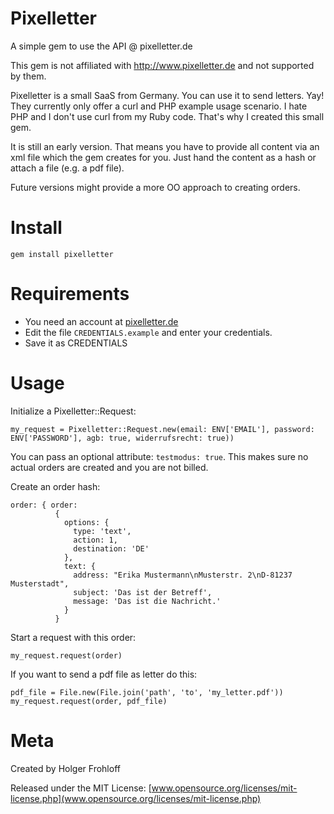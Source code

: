 Pixelletter
===========

A simple gem to use the API @ pixelletter.de

This gem is not affiliated with http://www.pixelletter.de and not supported by them.

Pixelletter is a small SaaS from Germany. You can use it to send letters. Yay!
They currently only offer a curl and PHP example usage scenario. I hate PHP and I don't use curl from my Ruby code.
That's why I created this small gem.

It is still an early version.
That means you have to provide all content via an xml file which the gem creates for you. Just hand the
content as a hash or attach a file (e.g. a pdf file).

Future versions might provide a more OO approach to creating orders.

# Install

```
gem install pixelletter
```

# Requirements

* You need an account at [pixelletter.de](http://www.pixelletter.de)
* Edit the file `CREDENTIALS.example` and enter your credentials.
* Save it as CREDENTIALS

# Usage

Initialize a Pixelletter::Request:
```
my_request = Pixelletter::Request.new(email: ENV['EMAIL'], password: ENV['PASSWORD'], agb: true, widerrufsrecht: true))
```
You can pass an optional attribute: `testmodus: true`. This makes sure no actual orders are created and you are not billed.


Create an order hash:
```
order: { order:
          {
            options: {
              type: 'text',
              action: 1,
              destination: 'DE'
            },
            text: {
              address: "Erika Mustermann\nMusterstr. 2\nD-81237 Musterstadt",
              subject: 'Das ist der Betreff',
              message: 'Das ist die Nachricht.'
            }
          }
```

Start a request with this order:
```
my_request.request(order)
```

If you want to send a pdf file as letter do this:
```
pdf_file = File.new(File.join('path', 'to', 'my_letter.pdf'))
my_request.request(order, pdf_file)
```



# Meta
Created by Holger Frohloff

Released under the MIT License: [www.opensource.org/licenses/mit-license.php](www.opensource.org/licenses/mit-license.php)

